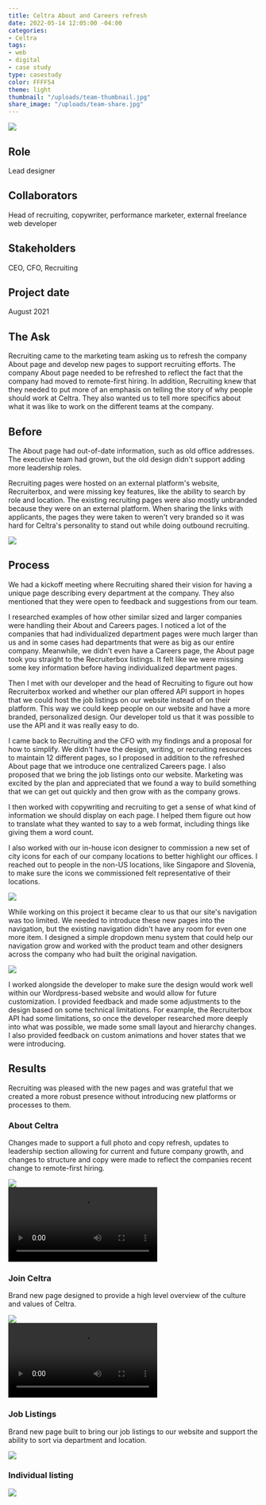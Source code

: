 ```yaml
---
title: Celtra About and Careers refresh
date: 2022-05-14 12:05:00 -04:00
categories:
- Celtra
tags:
- web
- digital
- case study
type: casestudy
color: FFFF54
theme: light
thumbnail: "/uploads/team-thumbnail.jpg"
share_image: "/uploads/team-share.jpg"
---
```


<img src="/uploads/about-hr-header.jpg" class="width-100">

## Role
Lead designer

## Collaborators
Head of recruiting, copywriter, performance marketer, external freelance web developer

## Stakeholders
CEO, CFO, Recruiting

## Project date
August 2021


## The Ask

Recruiting came to the marketing team asking us to refresh the company About page and develop new pages to support recruiting efforts. The company About page needed to be refreshed to reflect the fact that the company had moved to remote-first hiring. In addition, Recruiting knew that they needed to put more of an emphasis on telling the story of why people should work at Celtra. They also wanted us to tell more specifics about what it was like to work on the different teams at the company.


## Before

The About page had out-of-date information, such as old office addresses. The executive team had grown, but the old design didn't support adding more leadership roles.

Recruiting pages were hosted on an external platform's website, Recruiterbox, and were missing key features, like the ability to search by role and location. The existing recruiting pages were also mostly unbranded because they were on an external platform. When sharing the links with applicants, the pages they were taken to weren't very branded so it was hard for Celtra's personality to stand out while doing outbound recruiting.

<img src="/uploads/old-hr.jpg" class="width-100 b-t b-b b-l b-r">


## Process


We had a kickoff meeting where Recruiting shared their vision for having a unique page describing every department at the company. They also mentioned that they were open to feedback and suggestions from our team.

I researched examples of how other similar sized and larger companies were handling their About and Careers pages. I noticed a lot of the companies that had individualized department pages were much larger than us and in some cases had departments that were as big as our entire company. Meanwhile, we didn't even have a Careers page, the About page took you straight to the Recruiterbox listings. It felt like we were missing some key information before having individualized department pages.

Then I met with our developer and the head of Recruiting to figure out how Recruiterbox worked and whether our plan offered API support in hopes that we could host the job listings on our website instead of on their platform. This way we could keep people on our website and have a more branded, personalized design. Our developer told us that it was possible to use the API and it was really easy to do.

I came back to Recruiting and the CFO with my findings and a proposal for how to simplify. We didn't have the design, writing, or recruiting resources to maintain 12 different pages, so I proposed in addition to the refreshed About page that we introduce one centralized Careers page. I also proposed that we bring the job listings onto our website. Marketing was excited by the plan and appreciated that we found a way to build something that we can get out quickly and then grow with as the company grows.

I then worked with copywriting and recruiting to get a sense of what kind of information we should display on each page. I helped them figure out how to translate what they wanted to say to a web format, including things like giving them a word count.

I also worked with our in-house icon designer to commission a new set of city icons for each of our company locations to better highlight our offices. I reached out to people in the non-US locations, like Singapore and Slovenia, to make sure the icons we commissioned felt representative of their locations.

<img src="/uploads/city-icons.jpg" class="width-100 b-t b-b b-l b-r">

While working on this project it became clear to us that our site's navigation was too limited. We needed to introduce these new pages into the navigation, but the existing navigation didn't have any room for even one more item. I designed a simple dropdown menu system that could help our navigation grow and worked with the product team and other designers across the company who had built the original navigation.

<img src="/uploads/Site-nav-2021.jpg" class="width-100 b-t b-b b-l b-r">

I worked alongside the developer to make sure the design would work well within our Wordpress-based website and would allow for future customization. I provided feedback and made some adjustments to the design based on some technical limitations. For example, the Recruiterbox API had some limitations, so once the developer researched more deeply into what was possible, we made some small layout and hierarchy changes. I also provided feedback on custom animations and hover states that we were introducing.


## Results

Recruiting was pleased with the new pages and was grateful that we created a more robust presence without introducing new platforms or processes to them.


### About Celtra

Changes made to support a full photo and copy refresh, updates to leadership section allowing for current and future company growth, and changes to structure and copy were made to reflect the companies recent change to remote-first hiring.

<div class="cms-img-scrollable">
	<img src="/uploads/About%20-%20Team%20Celtra.jpg">
</div>

<video controls="" autoplay="" loop="">
  <source src="/uploads/header_scroll%20(1080p).mp4" type="video/mp4">
</video>

### Join Celtra

Brand new page designed to provide a high level overview of the culture and values of Celtra. 

<div class="cms-img-scrollable">
	<img src="/uploads/Join%20Celtra.jpg">
</div>

<video controls="" autoplay="" loop="">
  <source src="/uploads/careers.mov%20(1080p).mp4" type="video/mp4">
</video>

### Job Listings

Brand new page built to bring our job listings to our website and support the ability to sort via department and location. 

<img src="/uploads/Careers%20listings.jpg" class="width-100 b-t b-b b-l b-r">

### Individual listing

<img src="/uploads/Job%20Listing.jpg" class="width-100 b-t b-b b-l b-r">
